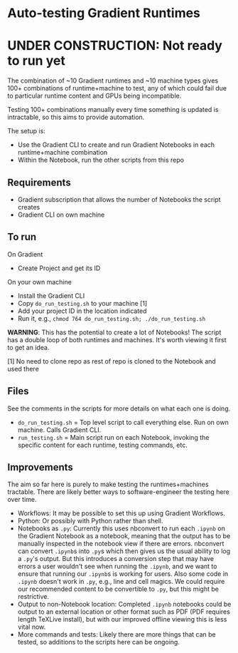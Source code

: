 # Auto-testing Gradient Runtimes

# UNDER CONSTRUCTION: Not ready to run yet

The combination of ~10 Gradient runtimes and ~10 machine types gives 100+ combinations of runtime+machine to test, any of which could fail due to particular runtime content and GPUs being incompatible.

Testing 100+ combinations manually every time something is updated is intractable, so this aims to provide automation.

The setup is:

- Use the Gradient CLI to create and run Gradient Notebooks in each runtime+machine combination
- Within the Notebook, run the other scripts from this repo

## Requirements

 - Gradient subscription that allows the number of Notebooks the script creates
 - Gradient CLI on own machine

## To run

On Gradient

- Create Project and get its ID

On your own machine

- Install the Gradient CLI
- Copy `do_run_testing.sh` to your machine [1]
- Add your project ID in the location indicated
- Run it, e.g., `chmod 764 do_run_testing.sh; ./do_run_testing.sh`

**WARNING**: This has the potential to create a lot of Notebooks! The script has a double loop of both runtimes and machines. It's worth viewing it first to get an idea.

[1] No need to clone repo as rest of repo is cloned to the Notebook and used there

## Files

See the comments in the scripts for more details on what each one is doing.

- `do_run_testing.sh` = Top level script to call everything else. Run on own machine. Calls Gradient CLI.
- `run_testing.sh` = Main script run on each Notebook, invoking the specific content for each runtime, testing commands, etc.

## Improvements

The aim so far here is purely to make testing the runtimes+machines tractable. There are likely better ways to software-engineer the testing here over time.

- Workflows: It may be possible to set this up using Gradient Workflows.
- Python: Or possibly with Python rather than shell.
- Notebooks as `.py`: Currently this uses nbconvert to run each `.ipynb` on the Gradient Notebook as a notebook, meaning that the output has to be manually inspected in the notebook view if there are errors. nbconvert can convert `.ipynb`s into `.py`s which then gives us the usual ability to log a `.py`'s output. But this introduces a conversion step that may have errors a user wouldn't see when running the `.ipynb`, and we want to ensure that running our `.ipynb`s is working for users. Also some code in `.ipynb` doesn't work in `.py`, e.g., line and cell magics. We could require our recommended content to be convertible to `.py`, but this might be restrictive.
- Output to non-Notebook location: Completed `.ipynb` notebooks could be output to an external location or other format such as PDF (PDF requires length TeXLive install), but with our improved offline viewing this is less vital now.
- More commands and tests: Likely there are more things that can be tested, so additions to the scripts here can be ongoing.
